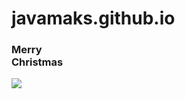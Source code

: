 # javamaks.github.io

<!DOCTYPE html>
<html lang="ru">
<meta charset="utf-8">
<head>
	<link rel="stylesheet" type="text/css" href="snow.css">
	<title></title>
</head>
<script src="script.js"></script>
<body>
 
 <div class="tag-inner">
<h3>Merry<br>Christmas</h3>
<p><img src="https://html5book.ru/wp-content/uploads/2017/05/bells.png"></p>
<div class="tag-line"></div>
</div>
</body>
</html>
